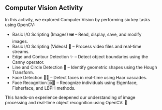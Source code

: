 ## Computer Vision Activity


In this activity, we explored Computer Vision by performing six key tasks using OpenCV:

 - Basic I/O Scripting (Images) 🖼️ – Read, display, save, and modify images.
 - Basic I/O Scripting (Videos) 🎥 – Process video files and real-time streams.
 - Edge and Contour Detection ✨ – Detect object boundaries using the Canny operator.
 - Line and Circle Detection 🔴 – Identify geometric shapes using the Hough Transform.
 - Face Detection 👤📸 – Detect faces in real-time using Haar cascades.
 - Face Recognition 🆔🤖 – Recognize individuals using Eigenface, Fisherface, and LBPH methods.

This hands-on experience deepened our understanding of image processing and real-time object recognition using OpenCV. 🚀
